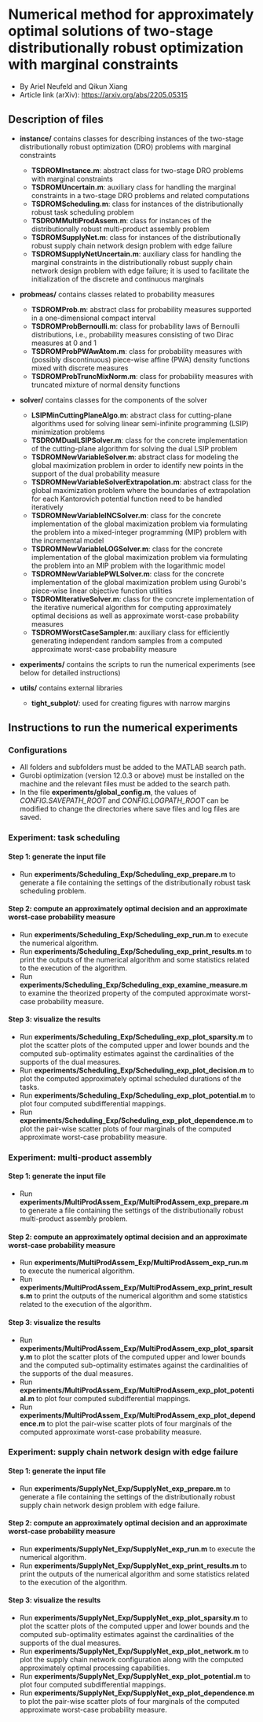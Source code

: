 # Numerical method for approximately optimal solutions of two-stage distributionally robust optimization with marginal constraints

+ By Ariel Neufeld and Qikun Xiang
+ Article link (arXiv): https://arxiv.org/abs/2205.05315

## Description of files

+ **instance/** contains classes for describing instances of the two-stage distributionally robust optimization (DRO) problems with marginal constraints
	- **TSDROMInstance.m**: abstract class for two-stage DRO problems with marginal constraints
	- **TSDROMUncertain.m**: auxiliary class for handling the marginal constraints in a two-stage DRO problems and related computations
	- **TSDROMScheduling.m**: class for instances of the distributionally robust task scheduling problem
	- **TSDROMMultiProdAssem.m**: class for instances of the distributionally robust multi-product assembly problem
	- **TSDROMSupplyNet.m**: class for instances of the distributionally robust supply chain network design problem with edge failure
	- **TSDROMSupplyNetUncertain.m**: auxiliary class for handling the marginal constraints in the distributionally robust supply chain network design problem with edge failure; it is used to facilitate the initialization of the discrete and continuous marginals

+ **probmeas/** contains classes related to probability measures
	- **TSDROMProb.m**: abstract class for probability measures supported in a one-dimensional compact interval
	- **TSDROMProbBernoulli.m**: class for probability laws of Bernoulli distributions, i.e., probability measures consisting of two Dirac measures at 0 and 1
	- **TSDROMProbPWAwAtom.m**: class for probability measures with (possibly discontinuous) piece-wise affine (PWA) density functions mixed with discrete measures
	- **TSDROMProbTruncMixNorm.m**: class for probability measures with truncated mixture of normal density functions

+ **solver/** contains classes for the components of the solver
	- **LSIPMinCuttingPlaneAlgo.m**: abstract class for cutting-plane algorithms used for solving linear semi-infinite programming (LSIP) minimization problems
    - **TSDROMDualLSIPSolver.m**: class for the concrete implementation of the cutting-plane algorithm for solving the dual LSIP problem
	- **TSDROMNewVariableSolver.m**: abstract class for modeling the global maximization problem in order to identify new points in the support of the dual probability measure
	- **TSDROMNewVariableSolverExtrapolation.m**: abstract class for the global maximization problem where the boundaries of extrapolation for each Kantorovich potential function need to be handled iteratively
	- **TSDROMNewVariableINCSolver.m**: class for the concrete implementation of the global maximization problem via formulating the problem into a mixed-integer programming (MIP) problem with the incremental model
	- **TSDROMNewVariableLOGSolver.m**: class for the concrete implementation of the global maximization problem via formulating the problem into an MIP problem with the logarithmic model
	- **TSDROMNewVariablePWLSolver.m**: class for the concrete implementation of the global maximization problem using Gurobi's piece-wise linear objective function utilities
	- **TSDROMIterativeSolver.m**: class for the concrete implementation of the iterative numerical algorithm for computing approximately optimal decisions as well as approximate worst-case probability measures
	- **TSDROMWorstCaseSampler.m**: auxiliary class for efficiently generating independent random samples from a computed approximate worst-case probability measure


+ **experiments/** contains the scripts to run the numerical experiments (see below for detailed instructions)

+ **utils/** contains external libraries
   - **tight\_subplot/**: used for creating figures with narrow margins

## Instructions to run the numerical experiments

### Configurations

+ All folders and subfolders must be added to the MATLAB search path. 
+ Gurobi optimization (version 12.0.3 or above) must be installed on the machine and the relevant files must be added to the search path. 
+ In the file **experiments/global\_config.m**, the values of *CONFIG.SAVEPATH_ROOT* and *CONFIG.LOGPATH_ROOT* can be modified to change the directories where save files and log files are saved. 

### Experiment: task scheduling

#### Step 1: generate the input file
+ Run **experiments/Scheduling\_Exp/Scheduling\_exp\_prepare.m** to generate a file containing the settings of the distributionally robust task scheduling problem.

#### Step 2: compute an approximately optimal decision and an approximate worst-case probability measure
+ Run **experiments/Scheduling\_Exp/Scheduling\_exp\_run.m** to execute the numerical algorithm.
+ Run **experiments/Scheduling\_Exp/Scheduling\_exp\_print\_results.m** to print the outputs of the numerical algorithm and some statistics related to the execution of the algorithm. 
+ Run **experiments/Scheduling\_Exp/Scheduling\_exp\_examine\_measure.m** to examine the theorized property of the computed approximate worst-case probability measure. 

#### Step 3: visualize the results
+ Run **experiments/Scheduling\_Exp/Scheduling\_exp\_plot\_sparsity.m** to plot the scatter plots of the computed upper and lower bounds and the computed sub-optimality estimates against the cardinalities of the supports of the dual measures.
+ Run **experiments/Scheduling\_Exp/Scheduling\_exp\_plot\_decision.m** to plot the computed approximately optimal scheduled durations of the tasks. 
+ Run **experiments/Scheduling\_Exp/Scheduling\_exp\_plot\_potential.m** to plot four computed subdifferential mappings.
+ Run **experiments/Scheduling\_Exp/Scheduling\_exp\_plot\_dependence.m** to plot the pair-wise scatter plots of four marginals of the computed approximate worst-case probability measure.


### Experiment: multi-product assembly

#### Step 1: generate the input file
+ Run **experiments/MultiProdAssem\_Exp/MultiProdAssem\_exp\_prepare.m** to generate a file containing the settings of the distributionally robust multi-product assembly problem.

#### Step 2: compute an approximately optimal decision and an approximate worst-case probability measure
+ Run **experiments/MultiProdAssem\_Exp/MultiProdAssem\_exp\_run.m** to execute the numerical algorithm.
+ Run **experiments/MultiProdAssem\_Exp/MultiProdAssem\_exp\_print\_results.m** to print the outputs of the numerical algorithm and some statistics related to the execution of the algorithm. 

#### Step 3: visualize the results
+ Run **experiments/MultiProdAssem\_Exp/MultiProdAssem\_exp\_plot\_sparsity.m** to plot the scatter plots of the computed upper and lower bounds and the computed sub-optimality estimates against the cardinalities of the supports of the dual measures.
+ Run **experiments/MultiProdAssem\_Exp/MultiProdAssem\_exp\_plot\_potential.m** to plot four computed subdifferential mappings.
+ Run **experiments/MultiProdAssem\_Exp/MultiProdAssem\_exp\_plot\_dependence.m** to plot the pair-wise scatter plots of four marginals of the computed approximate worst-case probability measure.


### Experiment: supply chain network design with edge failure

#### Step 1: generate the input file
+ Run **experiments/SupplyNet\_Exp/SupplyNet\_exp\_prepare.m** to generate a file containing the settings of the distributionally robust supply chain network design problem with edge failure.

#### Step 2: compute an approximately optimal decision and an approximate worst-case probability measure
+ Run **experiments/SupplyNet\_Exp/SupplyNet\_exp\_run.m** to execute the numerical algorithm.
+ Run **experiments/SupplyNet\_Exp/SupplyNet\_exp\_print\_results.m** to print the outputs of the numerical algorithm and some statistics related to the execution of the algorithm. 

#### Step 3: visualize the results
+ Run **experiments/SupplyNet\_Exp/SupplyNet\_exp\_plot\_sparsity.m** to plot the scatter plots of the computed upper and lower bounds and the computed sub-optimality estimates against the cardinalities of the supports of the dual measures.
+ Run **experiments/SupplyNet\_Exp/SupplyNet\_exp\_plot\_network.m** to plot the supply chain network configuration along with the computed approximately optimal processing capabilities.
+ Run **experiments/SupplyNet\_Exp/SupplyNet\_exp\_plot\_potential.m** to plot four computed subdifferential mappings.
+ Run **experiments/SupplyNet\_Exp/SupplyNet\_exp\_plot\_dependence.m** to plot the pair-wise scatter plots of four marginals of the computed approximate worst-case probability measure.